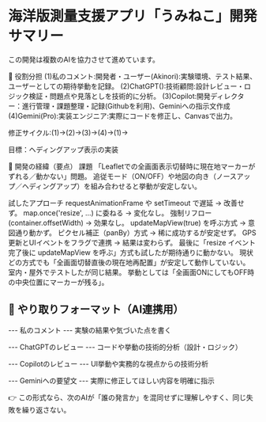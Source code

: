 # 海洋版測量支援アプリ「うみねこ」開発サマリー

この開発は複数のAIを協力させて進めています。

🔄 役割分担
(1)私のコメント:開発者・ユーザー(Akinori):実験環境、テスト結果、ユーザーとしての期待挙動を記録。
(2)ChatGPT():技術顧問:設計レビュー・ロジック検証・問題点や見落としを技術的に分析。
(3)Copilot:開発ディレクター：進行管理・課題整理・記録(Githubを利用)、Geminiへの指示文作成
(4)Gemini(Pro):実装エンジニア:実際にコードを修正し、Canvasで出力。

修正サイクル:(1)→(2)→(3)→(4)→(1)→

目標：ヘディングアップ表示の実装

📝 開発の経緯（要点）
課題
「Leafletでの全画面表示切替時に現在地マーカーがずれる／動かない」問題。
追従モード（ON/OFF）や地図の向き（ノースアップ／ヘディングアップ）を組み合わせると挙動が安定しない。

試したアプローチ
requestAnimationFrame や setTimeout で遅延 → 改善せず。
map.once('resize', ...) に委ねる → 変化なし。
強制リフロー (container.offsetWidth) → 効果なし。
updateMapView(true) を呼ぶ方式 → 意図通り動かず。
ピクセル補正（panBy）方式 → 稀に成功するが安定せず。
GPS更新とUIイベントをフラグで連携 → 結果は変わらず。
最後に「resize イベント完了後に updateMapView を呼ぶ」方式も試したが期待通りに動かない。
現状 どの方式でも「全画面切替直後の現在地再配置」が安定して動作していない。
室内・屋外でテストしたが同じ結果。 挙動としては「全画面ONにしてもOFF時の中央位置にマーカーが残る」。

## 🧭 やり取りフォーマット（AI連携用）

--- 私のコメント ---
実験の結果や気づいた点を書く

--- ChatGPTのレビュー ---
コードや挙動の技術的分析（設計・ロジック）

--- Copilotのレビュー ---
UI挙動や実務的な視点からの技術分析

--- Geminiへの要望文 ---
実際に修正してほしい内容を明確に指示


👉 この形式なら、次のAIが「誰の発言か」を混同せずに理解しやすく、同じ失敗を繰り返さない。
